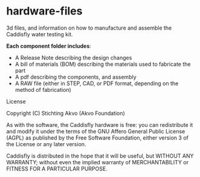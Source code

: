 hardware-files
==============

3d files, and information on how to manufacture and assemble the Caddisfly water testing kit.

**Each component folder includes**:

- A Release Note describing the design changes
- A bill of materials (BOM) describing the materials used to fabricate the part
- A pdf describing the components, and assembly
- A RAW file (either in STEP, CAD, or PDF format, depending on the method of fabrication)


License

Copyright (C) Stichting Akvo (Akvo Foundation)

As with the software, the Caddisfly hardware is free: you can redistribute it and modify it under the terms of the GNU Affero General Public License (AGPL) as published by the Free Software Foundation, either version 3 of the License or any later version.

Caddisfly is distributed in the hope that it will be useful, but WITHOUT ANY WARRANTY; without even the implied warranty of MERCHANTABILITY or FITNESS FOR A PARTICULAR PURPOSE. 

